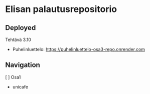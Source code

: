 # Elisan palautusrepositorio

## Deployed
Tehtävä 3.10
  - Puhelinluettelo: https://puhelinluettelo-osa3-repo.onrender.com

## Navigation


[ ] Osa1
  - unicafe


